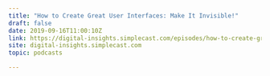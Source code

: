 ```yaml
---
title: "How to Create Great User Interfaces: Make It Invisible!"
draft: false
date: 2019-09-16T11:00:10Z
link: https://digital-insights.simplecast.com/episodes/how-to-create-great-user-interfaces-make-it-invisible-EIiXVTei?utm_medium=RSS&utm_source=hune
site: digital-insights.simplecast.com
topic: podcasts  

---
```

